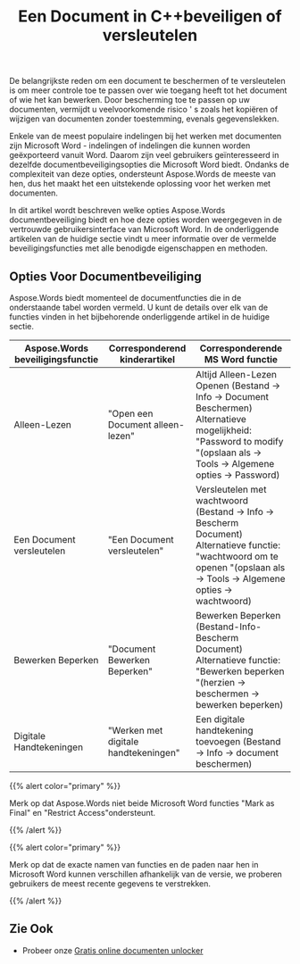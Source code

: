 ﻿---
title: Een Document in C++beveiligen of versleutelen
second_title: Aspose.Words voor C++
articleTitle: Een Document beveiligen of versleutelen
linktitle: Een Document beveiligen of versleutelen
description: "Aspose.Words voor C++ biedt alleen-lezen, een Document versleutelen, bewerken beperken en digitale handtekeningen voor documentbeveiliging. Aspose.Words ondersteunt de meeste Word beveiligingsopties."
type: docs
weight: 50
url: /nl/cpp/protect-or-encrypt-a-document/
timestamp: 2024-01-27-14-07-04
---

De belangrijkste reden om een document te beschermen of te versleutelen is om meer controle toe te passen over wie toegang heeft tot het document of wie het kan bewerken. Door bescherming toe te passen op uw documenten, vermijdt u veelvoorkomende risico ' s zoals het kopiëren of wijzigen van documenten zonder toestemming, evenals gegevenslekken.

Enkele van de meest populaire indelingen bij het werken met documenten zijn Microsoft Word - indelingen of indelingen die kunnen worden geëxporteerd vanuit Word. Daarom zijn veel gebruikers geïnteresseerd in dezelfde documentbeveiligingsopties die Microsoft Word biedt. Ondanks de complexiteit van deze opties, ondersteunt Aspose.Words de meeste van hen, dus het maakt het een uitstekende oplossing voor het werken met documenten.

In dit artikel wordt beschreven welke opties Aspose.Words documentbeveiliging biedt en hoe deze opties worden weergegeven in de vertrouwde gebruikersinterface van Microsoft Word. In de onderliggende artikelen van de huidige sectie vindt u meer informatie over de vermelde beveiligingsfuncties met alle benodigde eigenschappen en methoden.

## Opties Voor Documentbeveiliging

Aspose.Words biedt momenteel de documentfuncties die in de onderstaande tabel worden vermeld. U kunt de details over elk van de functies vinden in het bijbehorende onderliggende artikel in de huidige sectie.

| Aspose.Words beveiligingsfunctie | Corresponderend kinderartikel | Corresponderende MS Word functie |
| ------------------------------- | ------------------------------ | ------------------------------------------------------------ |
| Alleen-Lezen | "Open een Document alleen-lezen" | Altijd Alleen-Lezen Openen (Bestand → Info → Document Beschermen)<br />Alternatieve mogelijkheid: "Password to modify "(opslaan als → Tools → Algemene opties → Password) |
| Een Document versleutelen | "Een Document versleutelen" | Versleutelen met wachtwoord (Bestand → Info → Bescherm Document)<br />Alternatieve functie: "wachtwoord om te openen "(opslaan als → Tools → Algemene opties → wachtwoord) |
| Bewerken Beperken | "Document Bewerken Beperken" | Bewerken Beperken (Bestand-Info-Bescherm Document)<br />Alternatieve functie: "Bewerken beperken "(herzien → beschermen → bewerken beperken) |
| Digitale Handtekeningen | "Werken met digitale handtekeningen" | Een digitale handtekening toevoegen (Bestand → Info → document beschermen) |

{{% alert color="primary" %}}

Merk op dat Aspose.Words niet beide Microsoft Word functies "Mark as Final" en "Restrict Access"ondersteunt.

{{% /alert %}}

{{% alert color="primary" %}}

Merk op dat de exacte namen van functies en de paden naar hen in Microsoft Word kunnen verschillen afhankelijk van de versie, we proberen gebruikers de meest recente gegevens te verstrekken.

{{% /alert %}}

## Zie Ook

* Probeer onze [Gratis online documenten unlocker](https://products.aspose.app/words/unlock)
